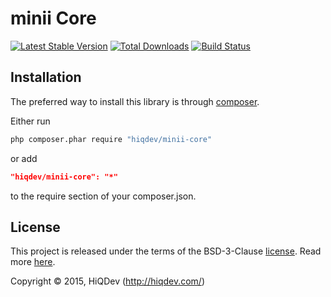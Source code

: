minii Core
==========

[![Latest Stable Version](https://poser.pugx.org/minii/core/v/stable)](//packagist.org/packages/minii/core)
[![Total Downloads](https://poser.pugx.org/minii/core/downloads)](//packagist.org/packages/minii/core)
[![Build Status](https://img.shields.io/travis/hiqdev/minii-core.svg)](http://travis-ci.org/hiqdev/minii-core)

## Installation

The preferred way to install this library is through [composer](http://getcomposer.org/download/).

Either run

```sh
php composer.phar require "hiqdev/minii-core"
```

or add

```json
"hiqdev/minii-core": "*"
```

to the require section of your composer.json.

## License

This project is released under the terms of the BSD-3-Clause [license](LICENSE).
Read more [here](http://choosealicense.com/licenses/bsd-3-clause).

Copyright © 2015, HiQDev (http://hiqdev.com/)
